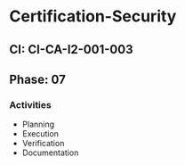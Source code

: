 # Certification-Security

## CI: CI-CA-I2-001-003
## Phase: 07

### Activities
- Planning
- Execution
- Verification
- Documentation

